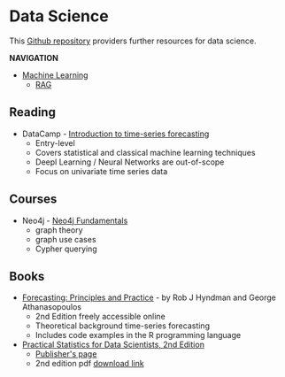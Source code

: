 # Data Science

This [Github repository](https://github.com/peggy1502/Amazing-Resources) providers further resources for data science.

**NAVIGATION**
- [Machine Learning](/data_science/machine_learning/README.md)
    - [RAG](/data_science/machine_learning/retrieval_augmented_generation/README.md)

## Reading
 - DataCamp - [Introduction to time-series forecasting](https://www.datacamp.com/tutorial/tutorial-time-series-forecasting)
    - Entry-level
    - Covers statistical and classical machine learning techniques
    - Deepl Learning / Neural Networks are out-of-scope
    - Focus on univariate time series data

## Courses
- Neo4j - [Neo4j Fundamentals](https://graphacademy.neo4j.com/courses/neo4j-fundamentals/?utm_source=Marketo&utm_medium=Email&utm_campaign=MaSuOB-Global-&utm_content=---&ref=EmailQuickLinks&mkt_tok=NzEwLVJSQy0zMzUAAAGVvPnKaqeSEuvPVVv30eMNI6SVqR4Vfgo2NceMOslYfW1OEZtkHMDn4yB2rwztB0LMevi_K5qG_YSO5CS0dVbV58SxHL1Q8-CQ3RHPU9aT_eiw8I0)
    - graph theory
    - graph use cases
    - Cypher querying

## Books
- [Forecasting: Principles and Practice](https://otexts.com/fpp2/) - by Rob J Hyndman and George Athanasopoulos
    - 2nd Edition freely accessible online
    - Theoretical background time-series forecasting
    - Includes code examples in the R programming language
- [Practical Statistics for Data Scientists, 2nd Edition](/PDFs/Practical%20Statistics%20for%20Data%20Scientists%20-%202nd%20edition.pdf) 
    - [Publisher's page](https://www.oreilly.com/library/view/practical-statistics-for/9781492072935/)
    - 2nd edition pdf [download link](https://www.researchgate.net/profile/Janine-Zitianellis/post/Can_anyone_please_suggest_a_books_on_machine_learning_using_R_Programming/attachment/613a5b83647f3906fc975a71/AS%3A1066204907204608%401631214467436/download/Practical+Statistics+for+Data+Scientists+50%2B+Essential+Concepts+Using+R+and+Python+by+Peter+Bruce%2C+Andrew+Bruce%2C+Peter+Gedeck.pdf)